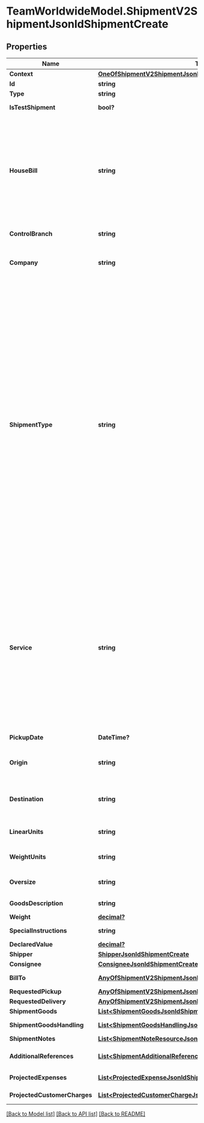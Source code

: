 # TeamWorldwideModel.ShipmentV2ShipmentJsonldShipmentCreate
## Properties

Name | Type | Description | Notes
------------ | ------------- | ------------- | -------------
**Context** | [**OneOfShipmentV2ShipmentJsonldShipmentCreateContext**](OneOfShipmentV2ShipmentJsonldShipmentCreateContext.md) |  | [optional] 
**Id** | **string** |  | [optional] 
**Type** | **string** |  | [optional] 
**IsTestShipment** | **bool?** | Set true if this is a live shipment | [optional] 
**HouseBill** | **string** | If your account is enabled to pre-reserve the house bill,               you must reserve a house bill from the /api/teamww/get-house-bill endpoint.  Leave this property blank and a house bill,              will be generated for you. | [optional] 
**ControlBranch** | **string** | Control branch.  Can be null. | [optional] 
**Company** | **string** |                [01] TAE,               [02] TOS,               [03] TCB,               [05] TWC,               [21] LIB,               [25] PWJ,               [27] RAV           | [default to "[01] TAE"]
**ShipmentType** | **string** |               [1] Domestic Air,              [2] International Air Export,              [3] International Air Import,              [4] Ocean Export (FMC),              [5] Ocean Export (NVOCC),              [6] Ocean Import (FMC),              [7] Ocean Import (NVOCC),              [8] Domestic Truck,              [19] Domestic Warehouse,              [20] Ocean Warehouse,              [21] International Warehouse,              [22] Intl Customs Brokerage,              [23] Ocean Customs Brokerage,              [24] Ocean Import (Unregulated),              [25] Ocean Export (Unregulated),              [26] International Truck Import,              [27] International Truck Export,              [30] International Truck,              [31] International Air,              [32] Ocean Unregulated           | [default to "[8] Domestic Truck"]
**Service** | **string** |           [D] Same Day,          [N] Over The Counter,          [A] Overnight AM,          [P] Overnight PM,          [R] International Express,          [T] International Standard,          [M] International Economy,          [O] Other,          [Q] Charter,          [S] Standard,          [2] Standard 2 (2-day),          [3] Economy (3-day),          [5] Deferred (4-5 day),          [L] LTL,          [F] FTL,          [U] EUV/Hotshot | [default to "[3] Economy (3-day)"]
**PickupDate** | **DateTime?** | Pickup date YYYY-MM-DD | 
**Origin** | **string** | Origin location. Must be a valid Team Worldwide origin. | [optional] 
**Destination** | **string** | Destination location.  Must be a valid Team Worldwide destination | [optional] 
**LinearUnits** | **string** | Acceptable values are IN and CM | [default to "IN"]
**WeightUnits** | **string** | Acceptable values are LB and KG | [default to "LB"]
**Oversize** | **string** | Is the shipment oversize? | [optional] [default to "N"]
**GoodsDescription** | **string** | Description of the goods | 
**Weight** | [**decimal?**](BigDecimal.md) |  | [optional] 
**SpecialInstructions** | **string** | Special instructions | [optional] 
**DeclaredValue** | [**decimal?**](BigDecimal.md) | Declared value | [optional] 
**Shipper** | [**ShipperJsonldShipmentCreate**](ShipperJsonldShipmentCreate.md) |  | 
**Consignee** | [**ConsigneeJsonldShipmentCreate**](ConsigneeJsonldShipmentCreate.md) |  | 
**BillTo** | [**AnyOfShipmentV2ShipmentJsonldShipmentCreateBillTo**](AnyOfShipmentV2ShipmentJsonldShipmentCreateBillTo.md) | Billing party of this shipment | [optional] 
**RequestedPickup** | [**AnyOfShipmentV2ShipmentJsonldShipmentCreateRequestedPickup**](AnyOfShipmentV2ShipmentJsonldShipmentCreateRequestedPickup.md) | Requested pickup | [optional] 
**RequestedDelivery** | [**AnyOfShipmentV2ShipmentJsonldShipmentCreateRequestedDelivery**](AnyOfShipmentV2ShipmentJsonldShipmentCreateRequestedDelivery.md) | Request delivery | [optional] 
**ShipmentGoods** | [**List&lt;ShipmentGoodsJsonldShipmentCreate&gt;**](ShipmentGoodsJsonldShipmentCreate.md) | Shipment goods | [optional] 
**ShipmentGoodsHandling** | [**List&lt;ShipmentGoodsHandlingJsonldShipmentCreate&gt;**](ShipmentGoodsHandlingJsonldShipmentCreate.md) | Shipment goods handling | [optional] 
**ShipmentNotes** | [**List&lt;ShipmentNoteResourceJsonldShipmentCreate&gt;**](ShipmentNoteResourceJsonldShipmentCreate.md) | Shipment notes | [optional] 
**AdditionalReferences** | [**List&lt;ShipmentAdditionalReferencesJsonldShipmentCreate&gt;**](ShipmentAdditionalReferencesJsonldShipmentCreate.md) | Any additional references for this shipment | [optional] 
**ProjectedExpenses** | [**List&lt;ProjectedExpenseJsonldShipmentCreate&gt;**](ProjectedExpenseJsonldShipmentCreate.md) | Projected Expenses | [optional] 
**ProjectedCustomerCharges** | [**List&lt;ProjectedCustomerChargeJsonldShipmentCreate&gt;**](ProjectedCustomerChargeJsonldShipmentCreate.md) | Projected customer charges | [optional] 

[[Back to Model list]](../README.md#documentation-for-models) [[Back to API list]](../README.md#documentation-for-api-endpoints) [[Back to README]](../README.md)

